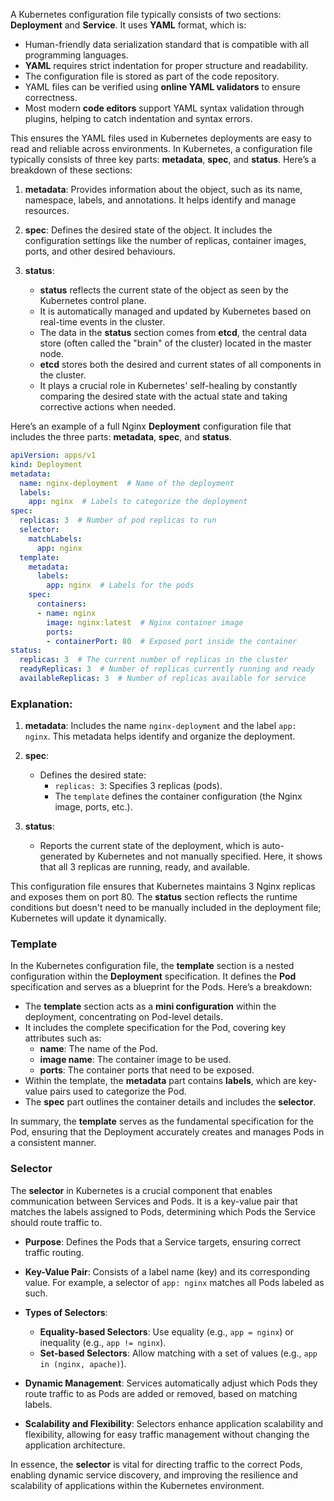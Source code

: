 A Kubernetes configuration file typically consists of two sections: **Deployment** and **Service**. It uses **YAML** format, which is:

- Human-friendly data serialization standard that is compatible with all programming languages.
- **YAML** requires strict indentation for proper structure and readability.
- The configuration file is stored as part of the code repository.
- YAML files can be verified using **online YAML validators** to ensure correctness.
- Most modern **code editors** support YAML syntax validation through plugins, helping to catch indentation and syntax errors. 

This ensures the YAML files used in Kubernetes deployments are easy to read and reliable across environments.
In Kubernetes, a configuration file typically consists of three key parts: **metadata**, **spec**, and **status**. Here’s a breakdown of these sections:

1. **metadata**: Provides information about the object, such as its name, namespace, labels, and annotations. It helps identify and manage resources.
   
2. **spec**: Defines the desired state of the object. It includes the configuration settings like the number of replicas, container images, ports, and other desired behaviours.

3. **status**:
   - **status** reflects the current state of the object as seen by the Kubernetes control plane.
   - It is automatically managed and updated by Kubernetes based on real-time events in the cluster.
   - The data in the **status** section comes from **etcd**, the central data store (often called the "brain" of the cluster) located in the master node.
   - **etcd** stores both the desired and current states of all components in the cluster.
   - It plays a crucial role in Kubernetes' self-healing by constantly comparing the desired state with the actual state and taking corrective actions when needed.

Here’s an example of a full Nginx **Deployment** configuration file that includes the three parts: **metadata**, **spec**, and **status**.

```yaml
apiVersion: apps/v1
kind: Deployment
metadata:
  name: nginx-deployment  # Name of the deployment
  labels:
    app: nginx  # Labels to categorize the deployment
spec:
  replicas: 3  # Number of pod replicas to run
  selector:
    matchLabels:
      app: nginx
  template:
    metadata:
      labels:
        app: nginx  # Labels for the pods
    spec:
      containers:
      - name: nginx
        image: nginx:latest  # Nginx container image
        ports:
        - containerPort: 80  # Exposed port inside the container
status:
  replicas: 3  # The current number of replicas in the cluster
  readyReplicas: 3  # Number of replicas currently running and ready
  availableReplicas: 3  # Number of replicas available for service
```

### Explanation:
1. **metadata**: Includes the name `nginx-deployment` and the label `app: nginx`. This metadata helps identify and organize the deployment.
   
2. **spec**:
   - Defines the desired state:
     - `replicas: 3`: Specifies 3 replicas (pods).
     - The `template` defines the container configuration (the Nginx image, ports, etc.).

3. **status**:
   - Reports the current state of the deployment, which is auto-generated by Kubernetes and not manually specified. Here, it shows that all 3 replicas are running, ready, and available.

This configuration file ensures that Kubernetes maintains 3 Nginx replicas and exposes them on port 80. The **status** section reflects the runtime conditions but doesn't need to be manually included in the deployment file; Kubernetes will update it dynamically.

### Template

In the Kubernetes configuration file, the **template** section is a nested configuration within the **Deployment** specification. It defines the **Pod** specification and serves as a blueprint for the Pods. Here’s a breakdown:

- The **template** section acts as a **mini configuration** within the deployment, concentrating on Pod-level details.
- It includes the complete specification for the Pod, covering key attributes such as:
  - **name**: The name of the Pod.
  - **image name**: The container image to be used.
  - **ports**: The container ports that need to be exposed.
- Within the template, the **metadata** part contains **labels**, which are key-value pairs used to categorize the Pod.
- The **spec** part outlines the container details and includes the **selector**.

In summary, the **template** serves as the fundamental specification for the Pod, ensuring that the Deployment accurately creates and manages Pods in a consistent manner.

### Selector

The **selector** in Kubernetes is a crucial component that enables communication between Services and Pods. It is a key-value pair that matches the labels assigned to Pods, determining which Pods the Service should route traffic to.

- **Purpose**: Defines the Pods that a Service targets, ensuring correct traffic routing.
  
- **Key-Value Pair**: Consists of a label name (key) and its corresponding value. For example, a selector of `app: nginx` matches all Pods labeled as such.

- **Types of Selectors**:
  - **Equality-based Selectors**: Use equality (e.g., `app = nginx`) or inequality (e.g., `app != nginx`).
  - **Set-based Selectors**: Allow matching with a set of values (e.g., `app in (nginx, apache)`).

- **Dynamic Management**: Services automatically adjust which Pods they route traffic to as Pods are added or removed, based on matching labels.

- **Scalability and Flexibility**: Selectors enhance application scalability and flexibility, allowing for easy traffic management without changing the application architecture.

In essence, the **selector** is vital for directing traffic to the correct Pods, enabling dynamic service discovery, and improving the resilience and scalability of applications within the Kubernetes environment.
